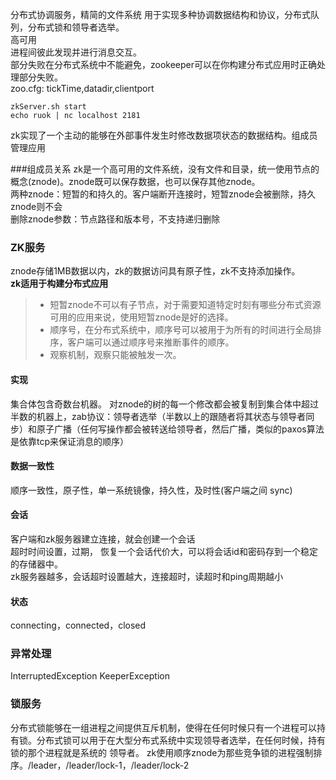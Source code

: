分布式协调服务，精简的文件系统   用于实现多种协调数据结构和协议，分布式队列，分布式锁和领导者选举。    
高可用     
进程间彼此发现并进行消息交互。      
部分失败在分布式系统中不能避免，zookeeper可以在你构建分布式应用时正确处理部分失败。   
zoo.cfg:
tickTime,datadir,clientport   
```text
zkServer.sh start
echo ruok | nc localhost 2181  
```

zk实现了一个主动的能够在外部事件发生时修改数据项状态的数据结构。组成员管理应用


###组成员关系
zk是一个高可用的文件系统，没有文件和目录，统一使用节点的概念(znode)。znode既可以保存数据，也可以保存其他znode。   
两种znode：短暂的和持久的。客户端断开连接时，短暂znode会被删除，持久znode则不会  
删除znode参数：节点路径和版本号，不支持递归删除   

### ZK服务
znode存储1MB数据以内，zk的数据访问具有原子性，zk不支持添加操作。   
**zk适用于构建分布式应用**
>* 短暂znode不可以有子节点，对于需要知道特定时刻有哪些分布式资源可用的应用来说，使用短暂znode是好的选择。 
>* 顺序号，在分布式系统中，顺序号可以被用于为所有的时间进行全局排序，客户端可以通过顺序号来推断事件的顺序。
>* 观察机制，观察只能被触发一次。  

#### 实现
集合体包含奇数台机器。 对znode的树的每一个修改都会被复制到集合体中超过半数的机器上，zab协议：领导者选举（半数以上的跟随者将其状态与领导者同步）和原子广播（任何写操作都会被转送给领导者，然后广播，类似的paxos算法是依靠tcp来保证消息的顺序）

#### 数据一致性
顺序一致性，原子性，单一系统镜像，持久性，及时性(客户端之间  sync)

#### 会话
客户端和zk服务器建立连接，就会创建一个会话  
超时时间设置，过期， 恢复一个会话代价大，可以将会话id和密码存到一个稳定的存储器中。   
zk服务器越多，会话超时设置越大，连接超时，读超时和ping周期越小

#### 状态
connecting，connected，closed  

### 异常处理
InterruptedException
KeeperException

### 锁服务
分布式锁能够在一组进程之间提供互斥机制，使得在任何时候只有一个进程可以持有锁。分布式锁可以用于在大型分布式系统中实现领导者选举，在任何时候，持有锁的那个进程就是系统的
领导者。
zk使用顺序znode为那些竞争锁的进程强制排序。/leader，/leader/lock-1，/leader/lock-2   
